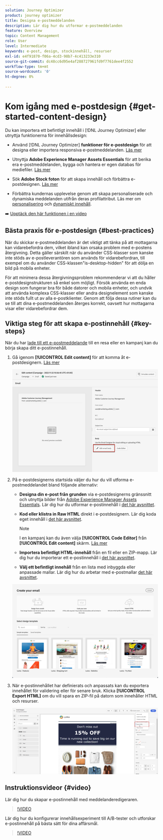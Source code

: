 ```yaml
---
solution: Journey Optimizer
product: journey optimizer
title: Designa e-postmeddelanden
description: Lär dig hur du utformar e-postmeddelanden
feature: Overview
topic: Content Management
role: User
level: Intermediate
keywords: e-post, design, stockinnehåll, resurser
exl-id: e4f91870-f06a-4cd3-98b7-4c413233e310
source-git-commit: dc48cc6d95e4af288727961fd9f7761dee4f2552
workflow-type: tm+mt
source-wordcount: '0'
ht-degree: 0%

---
```


# Kom igång med e-postdesign {#get-started-content-design}

Du kan importera ett befintligt innehåll i [!DNL Journey Optimizer] eller utnyttja funktionerna för innehållsdesign:

* Använd [!DNL Journey Optimizer] **funktioner för e-postdesign** för att designa eller importera responsiva e-postmeddelanden. [Läs mer](content-from-scratch.md)

* Utnyttja **Adobe Experience Manager Assets Essentials** för att berika era e-postmeddelanden, bygga och hantera er egen databas för mediefiler. [Läs mer](assets-essentials.md)

* Sök **Adobe Stock foton** för att skapa innehåll och förbättra e-postdesignen. [Läs mer](stock.md)

* Förbättra kundernas upplevelse genom att skapa personaliserade och dynamiska meddelanden utifrån deras profilattribut. Läs mer om [personalisering](../personalization/personalize.md) och [dynamiskt innehåll](../personalization/get-started-dynamic-content.md).

➡️ [Upptäck den här funktionen i en video](#video)

## Bästa praxis för e-postdesign {#best-practices}

När du skickar e-postmeddelanden är det viktigt att tänka på att mottagarna kan vidarebefordra dem, vilket ibland kan orsaka problem med e-postens återgivning. Detta gäller särskilt när du använder CSS-klasser som kanske inte stöds av e-postleverantören som används för vidarebefordran, till exempel om du använder CSS-klassen&quot;is-desktop-hidden&quot; för att dölja en bild på mobila enheter.

För att minimera dessa återgivningsproblem rekommenderar vi att du håller e-postdesignstrukturen så enkel som möjligt. Försök använda en enda design som fungerar bra för både datorer och mobila enheter, och undvik att använda komplexa CSS-klasser eller andra designelement som kanske inte stöds fullt ut av alla e-postklienter. Genom att följa dessa rutiner kan du se till att dina e-postmeddelanden återges korrekt, oavsett hur mottagarna visar eller vidarebefordrar dem.

## Viktiga steg för att skapa e-postinnehåll {#key-steps}

När du har [lade till ett e-postmeddelande](create-email.md) till en resa eller en kampanj kan du börja skapa ditt e-postinnehåll.

1. Gå igenom **[!UICONTROL Edit content]** för att komma åt e-postdesignern. [Läs mer](create-email.md#define-email-content)

   ![](assets/email_designer_edit_email_body.png)

1. På e-postdesignerns startsida väljer du hur du vill utforma e-postmeddelandet bland följande alternativ:

   * **Designa din e-post från grunden** via e-postdesignerns gränssnitt och utnyttja bilder från [Adobe Experience Manager Assets Essentials](assets-essentials.md). Lär dig hur du utformar e-postinnehåll i [det här avsnittet](content-from-scratch.md).

   * **Kod eller klistra in Raw HTML** direkt i e-postdesignern. Lär dig koda eget innehåll i [det här avsnittet](code-content.md).

      >[!NOTE]
      >
      >I en kampanj kan du även välja **[!UICONTROL Code Editor]** från **[!UICONTROL Edit content]** skärm. [Läs mer](create-email.md#define-email-content)

   * **Importera befintligt HTML-innehåll** från en fil eller en ZIP-mapp. Lär dig hur du importerar ett e-postinnehåll i [det här avsnittet](existing-content.md).

   * **Välj ett befintligt innehåll** från en lista med inbyggda eller anpassade mallar. Lär dig hur du arbetar med e-postmallar [det här avsnittet](email-templates.md).

   ![](assets/email_designer_create_options.png)

1. När e-postinnehållet har definierats och anpassats kan du exportera innehållet för validering eller för senare bruk. Klicka **[!UICONTROL Export HTML]** om du vill spara en ZIP-fil på datorn som innehåller HTML och resurser.

   ![](assets/email_designer_export.png)

## Instruktionsvideor {#video}

Lär dig hur du skapar e-postinnehåll med meddelanderedigeraren.

>[!VIDEO](https://video.tv.adobe.com/v/334150?quality=12)

Lär dig hur du konfigurerar innehållsexperiment till A/B-tester och utforskar e-postinnehåll på bästa sätt för dina affärsmål.

>[!VIDEO](https://video.tv.adobe.com/v/3419893)
